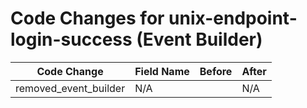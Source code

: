 # Code Changes for unix-endpoint-login-success (Event Builder)

| Code Change | Field Name | Before | After |
|-------------|------------|--------|-------|
| removed_event_builder | N/A |  | N/A |